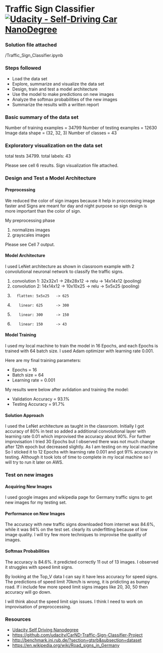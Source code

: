 # Traffic Sign Classifier [![Udacity - Self-Driving Car NanoDegree](https://s3.amazonaws.com/udacity-sdc/github/shield-carnd.svg)](http://www.udacity.com/drive)

 

### Solution file attached 
/Traffic_Sign_Classifier.ipynb

### Steps followed
* Load the data set
* Explore, summarize and visualize the data set
* Design, train and test a model architecture
* Use the model to make predictions on new images
* Analyze the softmax probabilities of the new images
* Summarize the results with a written report



### Basic summary of the data set

Number of training examples = 34799
Number of testing examples = 12630
Image data shape = (32, 32, 3)
Number of classes = 43

### Exploratory visualization on the data set

total tests 34799. total labels: 43

Please see cell 6 results. 
Sign visualization file attached. 

### Design and Test a Model Architecture

#### Preprocessing

We reduced the color of sign images because it help in proccessing image faster and Signs are meant for day and night purpose so sign design is more important than the color of sign.  

My preprocessing phase 
1. normalizes images
2. grayscales images

Please see Cell 7 output.


#### Model Architecture
 
I used LeNet architecture as shown in classroom example with 2 convolutional neuronal network to classify the traffic signs. 
 
1. convolution 1: 32x32x1  -> 28x28x12 -> relu -> 14x14x12 (pooling)
2. convolution 2: 14x14x12 -> 10x10x25 -> relu -> 5x5x25   (pooling)
3.       flatten: 5x5x25   -> 625
4.        linear: 625      -> 300
5.        linear: 300      -> 150
6.        linear: 150      -> 43

#### Model Training
I used my local machine to train the model in 16 Epochs, and each Epochs is trained with 64 batch size. 
I used Adam optimizer with learning rate 0.001.

Here are my final training parameters:
* Epochs = 16
* Batch size = 64
* Learning rate = 0.001

My results were below after avlidation and training the model:
* Validation Accuracy = 93.1%
* Testing Accuracy = 91.7%


#### Solution Approach

I used the LeNet architecture as taught in the classroom. Initially I got accuracy of 80% in test so added a additional convolutional layer with learning rate 0.01 which improvised the accuracy about 90%. For further improvisation I tried 30 Epochs but I observed there was not much change after 12th epoch but decreased slightly. 
As I am testing on my local machine So I sticked it to 12 Epochs with learning rate 0.001 and got 91% accuracy in testing. Although it took lots of time to complete in my local machine so I will try to run it later on AWS.


### Test on new images

#### Acquiring New Images

I used google images and wikipedia page for Germany traffic signs to get new images for my testing set. 

#### Performance on New Images

The accuracy with new traffic signs downloaded from internet was 84.6%, while it was 94% on
the test set. clearly its underfitting because of low image quality. I will try few more techniques to improvise the quality of images.

#### Softmax Probabilities

The accuracy is 84.6%. it  predicted correctly 11 out of 13 images. I observed it struggles with speed limit signs.

By looking at the Top_V data I can say it have less accuracy for  speed signs. The predictions of speed limit 70km/h is wrong, it is pridicting as bumpy road.  If i include few more speed limit signs images like 20, 30, 50 then accuracy will go down.

I will think about the speed limit sign issues. I think I need to work on improvisation of preproccessing.

### Resources
* [Udacity Self Driving Nanodegree](http://www.udacity.com/drive)
* https://github.com/udacity/CarND-Traffic-Sign-Classifier-Project
* http://benchmark.ini.rub.de/?section=gtsrb&subsection=dataset
* https://en.wikipedia.org/wiki/Road_signs_in_Germany
